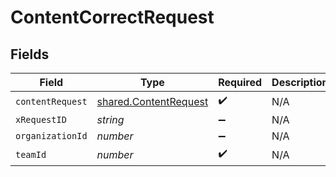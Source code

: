 # ContentCorrectRequest


## Fields

| Field                                                          | Type                                                           | Required                                                       | Description                                                    |
| -------------------------------------------------------------- | -------------------------------------------------------------- | -------------------------------------------------------------- | -------------------------------------------------------------- |
| `contentRequest`                                               | [shared.ContentRequest](../../models/shared/contentrequest.md) | :heavy_check_mark:                                             | N/A                                                            |
| `xRequestID`                                                   | *string*                                                       | :heavy_minus_sign:                                             | N/A                                                            |
| `organizationId`                                               | *number*                                                       | :heavy_minus_sign:                                             | N/A                                                            |
| `teamId`                                                       | *number*                                                       | :heavy_check_mark:                                             | N/A                                                            |